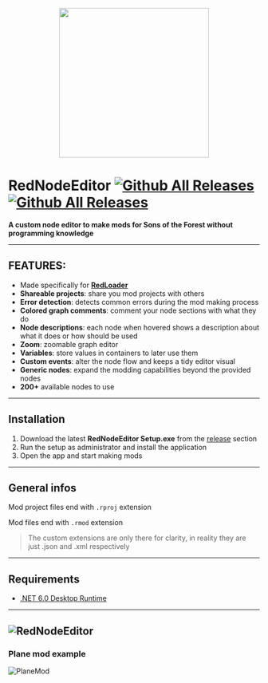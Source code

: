<p align="center">
 <img src="https://i.imgur.com/EeBBqDU.png" width="300" height="300" />
</p>

# RedNodeEditor [![Github All Releases](https://img.shields.io/github/downloads/ImAxel0/RedNodeEditor/total.svg)]()  [![Github All Releases](https://img.shields.io/github/v/release/ImAxel0/RedNodeEditor)]()
  **A custom node editor to make mods for Sons of the Forest without programming knowledge**

---
 ## FEATURES:
 - Made specifically for [**RedLoader**](https://github.com/ToniMacaroni/RedLoader/tree/main)
 - **Shareable projects**: share you mod projects with others
 - **Error detection**: detects common errors during the mod making process
 - **Colored graph comments**: comment your node sections with what they do
 - **Node descriptions**: each node when hovered shows a description about what it does or how should be used
 - **Zoom**: zoomable graph editor
 - **Variables**: store values in containers to later use them
 - **Custom events**: alter the node flow and keeps a tidy editor visual
 - **Generic nodes**: expand the modding capabilities beyond the provided nodes
 - **200+** available nodes to use

---
## Installation
1. Download the latest **RedNodeEditor Setup.exe** from the [release](https://github.com/ImAxel0/RedNodeEditor/releases) section
2. Run the setup as administrator and install the application
3. Open the app and start making mods

---
## General infos
Mod project files end with `.rproj` extension

Mod files end with `.rmod` extension
> The custom extensions are only there for clarity, in reality they are just .json and .xml respectively

---
## Requirements
- [.NET 6.0 Desktop Runtime](https://dotnet.microsoft.com/en-us/download/dotnet/6.0#runtime-6.0.15)

---
![RedNodeEditor](https://github.com/ImAxel0/RedNodeEditor/assets/124681710/1ae6cbf8-b80c-407c-914c-de3c39e2b87d)
---
### Plane mod example
![PlaneMod](https://github.com/ImAxel0/RedNodeEditor/assets/124681710/32bbeb7d-b899-4f5e-b43c-08c7babbc741)


